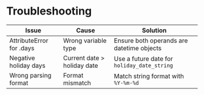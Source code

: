 # Troubleshooting

| Issue | Cause | Solution |
|--------|--------|-----------|
| AttributeError for .days | Wrong variable type | Ensure both operands are datetime objects |
| Negative holiday days | Current date > holiday date | Use a future date for `holiday_date_string` |
| Wrong parsing format | Format mismatch | Match string format with `%Y-%m-%d` |
